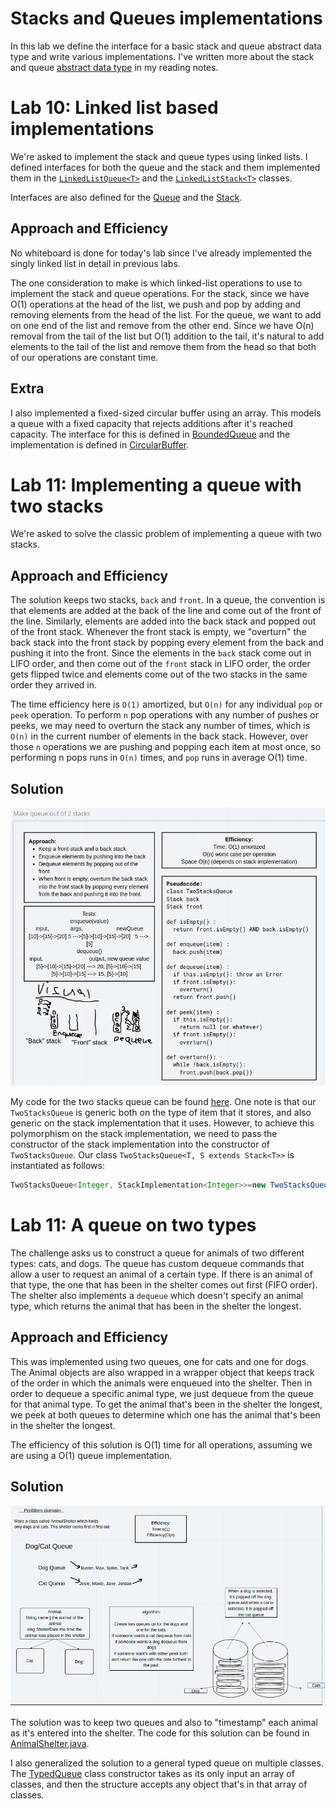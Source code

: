 # Stacks and Queues implementations

In this lab we define the interface for a basic stack and queue abstract data type and write various implementations.
I've written more about the stack and queue [abstract data type](https://wordhou.github.io/reading-notes/adts.html) in
my reading notes.

# Lab 10: Linked list based implementations

We're asked to implement the stack and queue types using linked lists. I defined interfaces for both the queue and the
stack and them implemented them in
the [`LinkedListQueue<T>`](../challenges/lib/src/main/java/challenges/stacksQueues/LinkedListQueue.java) and
the [`LinkedListStack<T>`](../challenges/lib/src/main/java/challenges/stacksQueues/LinkedListStack.java) classes.

Interfaces are also defined for the [Queue](../challenges/lib/src/main/java/challenges/stacksQueues/Queue.java) and
the [Stack](../challenges/lib/src/main/java/challenges/stacksQueues/Stack.java).

## Approach and Efficiency

No whiteboard is done for today's lab since I've already implemented the singly linked list in detail in previous labs.

The one consideration to make is which linked-list operations to use to implement the stack and queue operations. For
the stack, since we have O(1) operations at the head of the list, we push and pop by adding and removing elements from
the head of the list. For the queue, we want to add on one end of the list and remove from the other end. Since we have
O(n) removal from the tail of the list but O(1) addition to the tail, it's natural to add elements to the tail of the
list and remove them from the head so that both of our operations are constant time.

## Extra

I also implemented a fixed-sized circular buffer using an array. This models a queue with a fixed capacity that rejects
additions after it's reached capacity. The interface for this is defined
in [BoundedQueue<T>](../challenges/lib/src/main/java/challenges/stacksQueues/BoundedQueue.java) and the implementation
is defined in [CircularBuffer<T>](../challenges/lib/src/main/java/challenges/stacksQueues/CircularBuffer.java).

# Lab 11: Implementing a queue with two stacks

We're asked to solve the classic problem of implementing a queue with two stacks.

## Approach and Efficiency

The solution keeps two stacks, `back` and `front`. In a queue, the convention is that elements are added at the back of
the line and come out of the front of the line. Similarly, elements are added into the back stack and popped out of the
front stack. Whenever the front stack is empty, we "overturn" the back stack into the front stack by popping every
element from the back and pushing it into the front. Since the elements in the `back` stack come out in LIFO order, and
then come out of the `front` stack in LIFO order, the order gets flipped twice and elements come out of the two stacks
in the same order they arrived in.

The time efficiency here is `O(1)` amortized, but `O(n)` for any individual `pop` or `peek` operation. To perform `n`
pop operations with any number of pushes or peeks, we may need to overturn the stack any number of times, which
is `O(n)` in the current number of elements in the back stack. However, over those `n` operations we are pushing and
popping each item at most once, so performing n pops runs in `O(n)` times, and `pop` runs in average O(1) time.

## Solution

![Our whiteboard for the two stacks queue](../assets/two-stacks-queue.png)

My code for the two stacks queue can be
found [here](../challenges/lib/src/main/java/challenges/stacksQueues/TwoStacksQueue.java). One note is that
our `TwoStacksQueue` is generic both on the type of item that it stores, and also generic on the stack implementation
that it uses. However, to achieve this polymorphism on the stack implementation, we need to pass the constructor of the
stack implementation into the constructor of `TwoStacksQueue`. Our class `TwoStacksQueue<T, S extends Stack<T>>` is
instantiated as follows:

```java
TwoStacksQueue<Integer, StackImplementation<Integer>>=new TwoStacksQueue(StackImplementation<Integer>::new)
```

# Lab 11: A queue on two types

The challenge asks us to construct a queue for animals of two different types: cats, and dogs. The queue has custom
dequeue commands that allow a user to request an animal of a certain type. If there is an animal of that type, the one
that has been in the shelter comes out first (FIFO order). The shelter also implements a `dequeue` which doesn't specify
an animal type, which returns the animal that has been in the shelter the longest.

## Approach and Efficiency

This was implemented using two queues, one for cats and one for dogs. The Animal objects are also wrapped in a wrapper
object that keeps track of the order in which the animals were enqueued into the shelter. Then in order to dequeue a
specific animal type, we just dequeue from the queue for that animal type. To get the animal that's been in the shelter
the longest, we peek at both queues to determine which one has the animal that's been in the shelter the longest.

The efficiency of this solution is O(1) time for all operations, assuming we are using a O(1) queue implementation.

## Solution

![Whiteboard for the animal shelter FIFO challenge](../assets/cats-and-dogs.png)

The solution was to keep two queues and also to "timestamp" each animal as it's entered into the shelter. The code for
this solution can be found
in [AnimalShelter.java](../challenges/lib/src/main/java/challenges/animalShelter/AnimalShelter.java).

I also generalized the solution to a general typed queue on multiple classes.
The [TypedQueue](../challenges/lib/src/main/java/challenges/animalShelter/TypedQueue.java) class constructor takes as
its only input an array of classes, and then the structure accepts any object that's in that array of classes.
